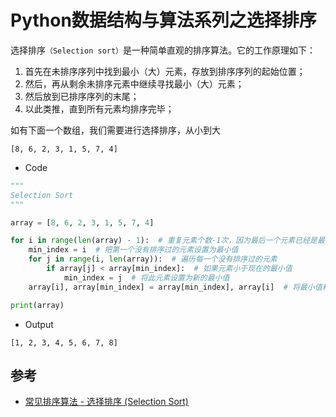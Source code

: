 # Python数据结构与算法系列之选择排序

选择排序`（Selection sort）`是一种简单直观的排序算法。它的工作原理如下：

1. 首先在未排序序列中找到最小（大）元素，存放到排序序列的起始位置；
2. 然后，再从剩余未排序元素中继续寻找最小（大）元素；
3. 然后放到已排序序列的末尾；
4. 以此类推，直到所有元素均排序完毕；

如有下面一个数组，我们需要进行选择排序，从小到大

```
[8, 6, 2, 3, 1, 5, 7, 4]
```

- Code

```python
"""
Selection Sort
"""

array = [8, 6, 2, 3, 1, 5, 7, 4]

for i in range(len(array) - 1):  # 重复元素个数-1次，因为最后一个元素已经是最大或者最小值了
    min_index = i  # 把第一个没有排序过的元素设置为最小值
    for j in range(i, len(array)):  # 遍历每一个没有排序过的元素
        if array[j] < array[min_index]:  # 如果元素小于现在的最小值
            min_index = j  # 将此元素设置为新的最小值
    array[i], array[min_index] = array[min_index], array[i]  # 将最小值和第一个没有排序过的位置交换

print(array)
```

- Output

```
[1, 2, 3, 4, 5, 6, 7, 8]
```

## 参考

- [常见排序算法 - 选择排序 (Selection Sort)](http://bubkoo.com/2014/01/13/sort-algorithm/selection-sort/)